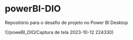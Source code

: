 # powerBI-DIO
Repositório para o desafio de projeto no Power BI Desktop

!(/poweBI_DIO/Captura de tela 2023-10-12 224330)

